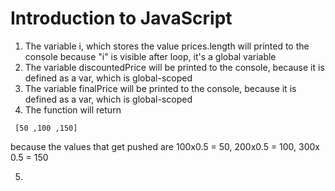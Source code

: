 # Introduction to JavaScript
1. The variable i, which stores the value prices.length will printed to the console because "i" is visible after loop, it's a global variable
2. The variable discountedPrice will be printed to the console, because it is defined as a var, which is global-scoped
3. The variable finalPrice will be printed to the console, because it is defined as a var, which is global-scoped
4. The function will return 
```
 [50 ,100 ,150]
```
because the values that get pushed are 100x0.5 = 50, 200x0.5 = 100, 300x 0.5 = 150

5. 

